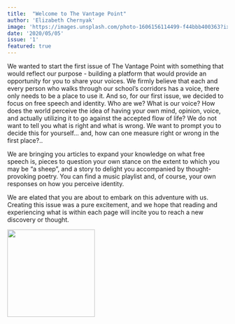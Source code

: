```yaml
---
title:  "Welcome to The Vantage Point"
author: 'Elizabeth Chernyak'
image: 'https://images.unsplash.com/photo-1606156114499-f44bbb400363?ixlib=rb-1.2.1&ixid=eyJhcHBfaWQiOjEyMDd9&auto=format&fit=crop&w=1001&q=80'
date: '2020/05/05'
issue: '1'
featured: true
---
```


We wanted to start the first issue of The Vantage Point with something that would reflect our purpose - building a platform that would provide an opportunity for you to share your voices. We firmly believe that each and every person who walks through our school’s corridors has a voice, there only needs to be a place to use it. And so, for our first issue, we decided to focus on free speech and identity. Who are we? What is our voice? How does the world perceive the idea of having your own mind, opinion, voice, and actually utilizing it to go against the accepted flow of life? We do not want to tell you what is right and what is wrong. We want to prompt you to decide this for yourself… and, how can one measure right or wrong in the first place?..

We are bringing you articles to expand your knowledge on what free speech is, pieces to question your own stance on the extent to which you may be “a sheep”, and a story to delight you accompanied by thought-provoking poetry. You can find a music playlist and, of course, your own responses on how you perceive identity.

We are elated that you are about to embark on this adventure with us. Creating this issue was a pure excitement, and we hope that reading and experiencing what is within each page will incite you to reach a new discovery or thought. 

<img src="https://lh3.googleusercontent.com/f4X6IzQyJL693AuizpwPXXfYq1BBIkP-I486dBRf-aj0oXaqH-7ju-dFBhnmoNs5yiQc14_nnWNzVk_Swq0sGU6drt4h_c7WMfqnkFD5-pJjMWRyaSkSUEbZtTLLlTQ_0Vo0zIH2" width="200px" />